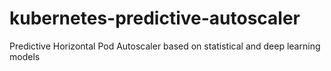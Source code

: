 # kubernetes-predictive-autoscaler
Predictive Horizontal Pod Autoscaler based on statistical and deep learning models
